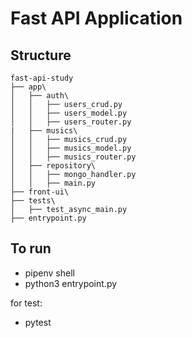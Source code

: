 # Fast API Application

## Structure

```
fast-api-study
├── app\
│   ├── auth\
│   │   ├── users_crud.py
│   │   ├── users_model.py
│   │   ├── users_router.py
|   ├── musics\
│   │   ├── musics_crud.py
│   │   ├── musics_model.py
│   │   ├── musics_router.py
│   ├── repository\
│   │   ├── mongo_handler.py
│   │   ├── main.py
├── front-ui\
├── tests\
│   ├── test_async_main.py
├── entrypoint.py
```

## To run

- pipenv shell
- python3 entrypoint.py

for test:
- pytest
